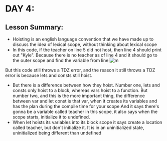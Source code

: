 # DAY 4: 
## Lesson Summary:
* Hoisting is an english language convention that we have made up to discuss the idea of lexical scope, without thinking about lexical scope
* In this code, if the teacher on line 5 did not host, then line 4 should print out "Kyle". Because there is no teacher as of line 4 and it should go to the outer scope and find the variable from line
![m](https://github.com/M-Alsuleibi/Mastering-JavaScript-in-20-Days/assets/73719352/70144c42-f062-4694-9b40-686a23da852d)

 But this code still throws a TDZ error, and the reason it still throws a TDZ error is because lets and consts still hoist.
* But there is a difference between how they hoist. Number one, lets and consts only hoist to a block, whereas vars hoist to a function. But number two, and this is the more important thing, the difference between var and let const is that var, when it creates its variables and has the plan during the compile time for your scope.And it says there's gonna be a variable called teacher in this scope, it also says when the scope starts, initialize it to undefined.
* When let hoists its variables into its block scope it says create a location called teacher, but don't initialize it. It is in an uninitialized state, uninitialized being different than undefined

